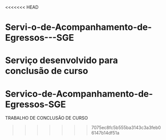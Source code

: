 <<<<<<< HEAD
# Servi-o-de-Acompanhamento-de-Egressos---SGE
Serviço desenvolvido para conclusão de curso
=======
# Servico-de-Acompanhamento-de-Egressos-SGE
TRABALHO DE CONCLUSÃO DE CURSO
>>>>>>> 7075ec8fc5b555ba3143c3a3feb06147b14df51a
